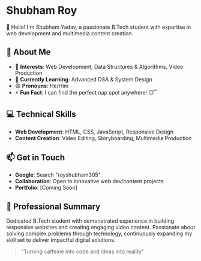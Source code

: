 # Shubham Roy

👋 Hello! I'm Shubham Yadav, a passionate B.Tech student with expertise in web development and multimedia content creation.

## 🚀 About Me

- 🔭 **Interests**: Web Development, Data Structures & Algorithms, Video Production  
- 🌱 **Currently Learning**: Advanced DSA & System Design  
- 😄 **Pronouns**: He/Him  
- ⚡ **Fun Fact**: I can find the perfect nap spot anywhere! 😴  

## 💻 Technical Skills  
- **Web Development**: HTML, CSS, JavaScript, Responsive Design  
- **Content Creation**: Video Editing, Storyboarding, Multimedia Production  

## 📫 Get in Touch  
- **Google**: Search "royshubham305"  
- **Collaboration**: Open to innovative web dev/content projects  
- **Portfolio**: [Coming Soon]  

## 🎯 Professional Summary  
Dedicated B.Tech student with demonstrated experience in building responsive websites and creating engaging video content. Passionate about solving complex problems through technology, continuously expanding my skill set to deliver impactful digital solutions.  

> "Turning caffeine into code and ideas into reality"  

<!---
royshubham305/royshubham305 is a ✨ special ✨ repository because its `README.md` (this file) appears on your GitHub profile.
You can click the Preview link to take a look at your changes.
--->
